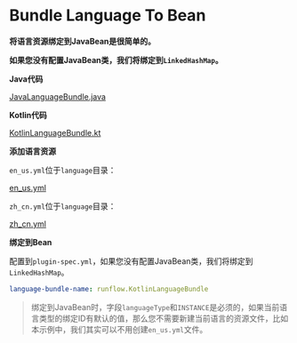 # Bundle Language To Bean

**将语言资源绑定到JavaBean是很简单的。**

**如果您没有配置JavaBean类，我们将绑定到`LinkedHashMap`。**

**Java代码**

[JavaLanguageBundle.java](../../jar-plugin-guide/java-demo-plugin/src/main/java/runflow/JavaLanguageBundle.java ':include :type=code')

**Kotlin代码**

[KotlinLanguageBundle.kt](../../jar-plugin-guide/java-demo-plugin/src/main/kotlin/runflow/KotlinLanguageBundle.kt ':include :type=code')

**添加语言资源**

`en_us.yml`位于`language`目录：

[en_us.yml](../../jar-plugin-guide/java-demo-plugin/language/en_us.yml ':include :type=code')

`zh_cn.yml`位于`language`目录：

[zh_cn.yml](../../jar-plugin-guide/java-demo-plugin/language/zh_cn.yml ':include :type=code')

**绑定到Bean**

配置到`plugin-spec.yml`，如果您没有配置JavaBean类，我们将绑定到`LinkedHashMap`。

```yaml
language-bundle-name: runflow.KotlinLanguageBundle
```

> 绑定到JavaBean时，字段`languageType`和`INSTANCE`是必须的，如果当前语言类型的绑定ID有默认的值，那么您不需要新建当前语言的资源文件，比如本示例中，我们其实可以不用创建`en_us.yml`文件。